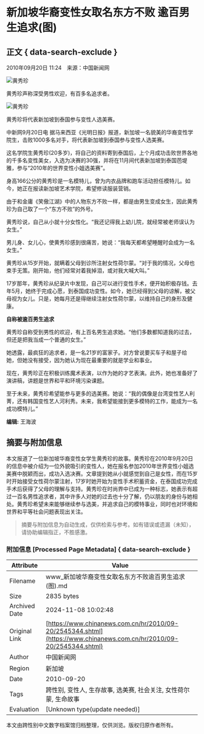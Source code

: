 # 新加坡华裔变性女取名东方不败 逾百男生追求(图)

## 正文 { data-search-exclude }


2010年09月20日 11:24　来源：中国新闻网

![黄秀珍](http://www.chinanews.com.cn/fileftp/2010/04/2010-04-23/U76P4T47D13180F981DT20100423110629.jpg)

黄秀珍声称深受男性欢迎，有百多名追求者。

![黄秀珍](http://www.chinanews.com.cn/fileftp/2010/04/2010-04-23/U99P4T8D2545344F107DT20100920112454.jpg)

黄秀珍将代表新加坡到泰国参与变性人选美赛。

中新网9月20日电 据马来西亚《光明日报》报道，新加坡一名貌美的华裔变性学院生，击败1000多名对手，将代表新加坡到泰国参与变性人选美赛。

这名学院生黄秀珍(20多岁)，将自己的资料寄到泰国后，上个月成功击败世界各地的千多名变性美女，入选为决赛的30强，并将在11月间代表新加坡到泰国芭堤雅，参与“2010年的世界变性小姐选美赛”。

身高166公分的黄秀珍是一名模特儿，曾为内衣品牌和跑车活动担任模特儿。如今，她正在报读新加坡艺术学院，希望修读服装营销。

由于和金庸《笑傲江湖》中的人物东方不败一样，都是由男生变成女生，因此黄秀珍为自己取了一个“东方不败”的外号。

黄秀珍说，自己从小就十分女性化。“我还记得我上幼儿院，就经常被老师误认为女生。”

男儿身、女儿心，使黄秀珍感到很痛苦，她说：“我每天都希望睡醒时会成为一名女生。”

黄秀珍从15岁开始，就瞒着父母到诊所注射女性荷尔蒙。“对于我的情况，父母也束手无策。刚开始，他们经常对着我掉泪，或对我大喊大叫。”

17岁那年，黄秀珍从纪录片中发现，自己可以进行变性手术，便开始积极存钱。去年5月，她终于完成心愿，到泰国成功变性。如今，她已经得到父母的谅解，被父母视为女儿。只是，她每月还是得继续注射女性荷尔蒙，以维持自己的身形及健康。

**自称被逾百男生追求**

黄秀珍自称受到男性的欢迎，有上百名男生追求她。“他们多数都知道我的过去，但还是把我当成一个普通的女生。”

她透露，最疯狂的追求者，是一名21岁的富家子。对方曾说要买车子和屋子给她，但她没有接受，因为她认为现在最重要的就是学业和事业。

现在，黄秀珍正在积极训练魔术表演，以作为她的才艺表演。此外，她也准备好了演讲稿，讲题是世界和平和环境污染课题。

至于未来，黄秀珍希望能参与更多的选美赛。她说：“我的偶像是台湾变性艺人利菁，还有韩国变性艺人河利秀。未来，我希望能接到更多模特的工作，能成为一名成功模特儿。”

**编辑:** 王海波

## 摘要与附加信息

<!-- tcd_abstract -->
本文报道了一位新加坡华裔变性女学生黄秀珍的故事。黄秀珍在2010年9月20日的信息中被介绍为一位外貌吸引的变性人，她在报名参加2010年世界变性小姐选美赛中脱颖而出，成功入选决赛。文章提到她从小就感觉到自己是女性，而在15岁时开始接受女性荷尔蒙注射，17岁时她开始为变性手术积蓄资金，在泰国成功完成手术后获得了父母的理解与支持。黄秀珍在时尚界中已成为一种标志，她表示有超过一百名男性追求者，其中许多人对她的过去也十分了解，仍以朋友的身份与她相处。黄秀珍希望未来能够继续参与选美，并追求自己的模特事业，同时也对环境和世界和平等社会问题表现出关注。
<!-- tcd_abstract_end -->

> 摘要与附加信息为自动生成，仅供检索与参考。如有错误或遗漏（未知），请协助编辑指正，不胜感激。

### 附加信息 [Processed Page Metadata] { data-search-exclude }

| Attribute       | Value                                  |
|-----------------|----------------------------------------|
| Filename        | www_新加坡华裔变性女取名东方不败逾百男生追求(图).md                             |
| Size            | 2835 bytes                           |
| Archived Date   | 2024-11-08 10:02:48                             |
| Original Link   | [https://www.chinanews.com.cn/hr/2010/09-20/2545344.shtml](https://www.chinanews.com.cn/hr/2010/09-20/2545344.shtml)                       |
| Author          | 中国新闻网                               |
| Region          | 新加坡                               |
| Date            | 2010-09-20                                 |
| Tags            | 跨性别, 变性人, 生存故事, 选美赛, 社会关注, 女性荷尔蒙, 生命故事                                 |
| Evaluation            | [Unknown type(update needed)]                                 |
<!-- tcd_table_end -->

本文由跨性别中文数字档案馆归档整理，仅供浏览。版权归原作者所有。
